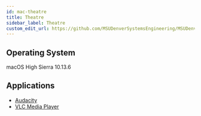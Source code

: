 ```yaml
---
id: mac-theatre
title: Theatre
sidebar_label: Theatre
custom_edit_url: https://github.com/MSUDenverSystemsEngineering/MSUDenverSystemsEngineering.github.io/edit/source/docs/image-mac-theatre.md
---
```


## Operating System
macOS High Sierra 10.13.6

## Applications
* [Audacity](software-mac-audacity.md)
* [VLC Media Player](software-mac-vlc.md)
